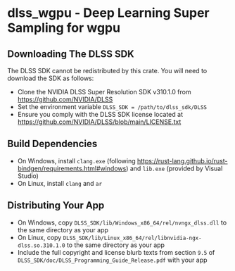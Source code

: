 # dlss_wgpu - Deep Learning Super Sampling for wgpu

## Downloading The DLSS SDK
The DLSS SDK cannot be redistributed by this crate. You will need to download the SDK as follows:
* Clone the NVIDIA DLSS Super Resolution SDK v310.1.0 from https://github.com/NVIDIA/DLSS
* Set the environment variable `DLSS_SDK = /path/to/dlss_sdk/DLSS`
* Ensure you comply with the DLSS SDK license located at https://github.com/NVIDIA/DLSS/blob/main/LICENSE.txt

## Build Dependencies
* On Windows, install `clang.exe` (following https://rust-lang.github.io/rust-bindgen/requirements.html#windows) and `lib.exe` (provided by Visual Studio)
* On Linux, install `clang` and `ar`

## Distributing Your App
* On Windows, copy `DLSS_SDK/lib/Windows_x86_64/rel/nvngx_dlss.dll` to the same directory as your app
* On Linux, copy `DLSS_SDK/lib/Linux_x86_64/rel/libnvidia-ngx-dlss.so.310.1.0` to the same directory as your app
* Include the full copyright and license blurb texts from section `9.5` of `DLSS_SDK/doc/DLSS_Programming_Guide_Release.pdf` with your app
